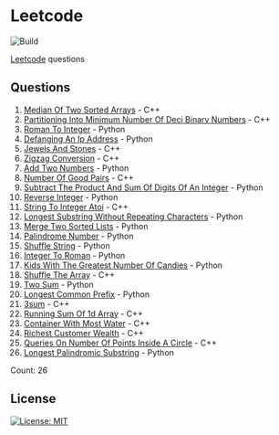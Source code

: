 # Leetcode

![Build](https://github.com/Zeyu-Li/leetcode/workflows/Generate%20MD/badge.svg)

[Leetcode](https://leetcode.com/) questions



## Questions 
 1. [Median Of Two Sorted Arrays](https://leetcode.com/problems/median-of-two-sorted-arrays) - C++ 
 2. [Partitioning Into Minimum Number Of Deci Binary Numbers](https://leetcode.com/problems/partitioning-into-minimum-number-of-deci-binary-numbers) - C++ 
 3. [Roman To Integer](https://leetcode.com/problems/roman-to-integer) - Python 
 4. [Defanging An Ip Address](https://leetcode.com/problems/defanging-an-ip-address) - Python 
 5. [Jewels And Stones](https://leetcode.com/problems/jewels-and-stones) - C++ 
 6. [Zigzag Conversion](https://leetcode.com/problems/zigzag-conversion) - C++ 
 7. [Add Two Numbers](https://leetcode.com/problems/add-two-numbers) - Python 
 8. [Number Of Good Pairs](https://leetcode.com/problems/number-of-good-pairs) - C++ 
 9. [Subtract The Product And Sum Of Digits Of An Integer](https://leetcode.com/problems/subtract-the-product-and-sum-of-digits-of-an-integer) - Python 
 10. [Reverse Integer](https://leetcode.com/problems/reverse-integer) - Python 
 11. [String To Integer Atoi](https://leetcode.com/problems/string-to-integer-atoi) - C++ 
 12. [Longest Substring Without Repeating Characters](https://leetcode.com/problems/longest-substring-without-repeating-characters) - Python 
 13. [Merge Two Sorted Lists](https://leetcode.com/problems/merge-two-sorted-lists) - Python 
 14. [Palindrome Number](https://leetcode.com/problems/palindrome-number) - Python 
 15. [Shuffle String](https://leetcode.com/problems/shuffle-string) - Python 
 16. [Integer To Roman](https://leetcode.com/problems/integer-to-roman) - Python 
 17. [Kids With The Greatest Number Of Candies](https://leetcode.com/problems/kids-with-the-greatest-number-of-candies) - Python 
 18. [Shuffle The Array](https://leetcode.com/problems/shuffle-the-array) - C++ 
 19. [Two Sum](https://leetcode.com/problems/two-sum) - Python 
 20. [Longest Common Prefix](https://leetcode.com/problems/longest-common-prefix) - Python 
 21. [3sum](https://leetcode.com/problems/3sum) - C++ 
 22. [Running Sum Of 1d Array](https://leetcode.com/problems/running-sum-of-1d-array) - C++ 
 23. [Container With Most Water](https://leetcode.com/problems/container-with-most-water) - C++ 
 24. [Richest Customer Wealth](https://leetcode.com/problems/richest-customer-wealth) - C++ 
 25. [Queries On Number Of Points Inside A Circle](https://leetcode.com/problems/queries-on-number-of-points-inside-a-circle) - C++ 
 26. [Longest Palindromic Substring](https://leetcode.com/problems/longest-palindromic-substring) - Python 

Count: 26


## License

[![License: MIT](https://img.shields.io/badge/License-MIT-blue.svg)](https://opensource.org/licenses/MIT)